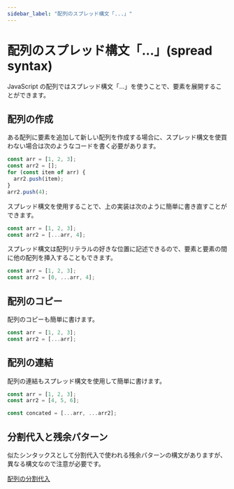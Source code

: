 ```yaml
---
sidebar_label: "配列のスプレッド構文「...」"
---
```


# 配列のスプレッド構文「...」(spread syntax)

JavaScript の配列ではスプレッド構文「...」を使うことで、要素を展開することができます。

## 配列の作成

ある配列に要素を追加して新しい配列を作成する場合に、スプレッド構文を使買わない場合は次のようなコードを書く必要があります。

```typescript
const arr = [1, 2, 3];
const arr2 = [];
for (const item of arr) {
  arr2.push(item);
}
arr2.push(4);
```

スプレッド構文を使用することで、上の実装は次のように簡単に書き直すことができます。

```typescript
const arr = [1, 2, 3];
const arr2 = [...arr, 4];
```

スプレッド構文は配列リテラルの好きな位置に記述できるので、要素と要素の間に他の配列を挿入することもできます。

```typescript twoslash
const arr = [1, 2, 3];
const arr2 = [0, ...arr, 4];
```

## 配列のコピー

配列のコピーも簡単に書けます。

```typescript
const arr = [1, 2, 3];
const arr2 = [...arr];
```

## 配列の連結

配列の連結もスプレッド構文を使用して簡単に書けます。

```typescript twoslash
const arr = [1, 2, 3];
const arr2 = [4, 5, 6];

const concated = [...arr, ...arr2];
```

## 分割代入と残余パターン

似たシンタックスとして分割代入で使われる残余パターンの構文がありますが、異なる構文なので注意が必要です。

[配列の分割代入](./destructuring-assignment-from-array.md)
